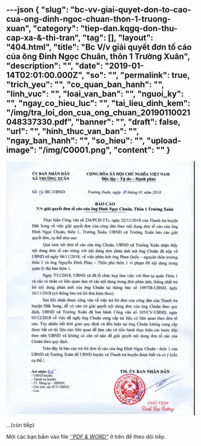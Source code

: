 ---json
{
    "slug": "bc-vv-giai-quyet-don-to-cao-cua-ong-dinh-ngoc-chuan-thon-1-truong-xuan",
    "category": "tiep-dan.kqgq-don-thu-cap-xa-&-thi-tran",
    "tag": [],
    "layout": "404.html",
    "title": "Bc V/v giải quyết đơn tố cáo của ông Đinh Ngọc Chuân, thôn 1 Trường Xuân",
    "description": "",
    "date": "2019-01-14T02:01:00.000Z",
    "so": "",
    "permalink": true,
    "trich_yeu": "",
    "co_quan_ban_hanh": "",
    "linh_vuc": "",
    "loai_van_ban": "",
    "nguoi_ky": "",
    "ngay_co_hieu_luc": "",
    "tai_lieu_dinh_kem": "/img/tra_loi_don_cua_ong_chuan_20190110021048337330.pdf",
    "banner": "",
    "draft": false,
    "url": "",
    "hinh_thuc_van_ban": "",
    "ngay_ban_hanh": "",
    "so_hieu": "",
    "upload-image": "/img/C0001.png",
    "__content__": ""
}
---
<p><img alt="" src="/img/C0001.png" /></p>

<p>&hellip;(c&ograve;n tiếp)</p>

<p>Mời c&aacute;c bạn&nbsp;bấm v&agrave;o file&nbsp;<u><em>&#39;&#39;PDF &amp; WORD&quot;</em></u>&nbsp;ở tr&ecirc;n để theo d&otilde;i tiếp.</p>